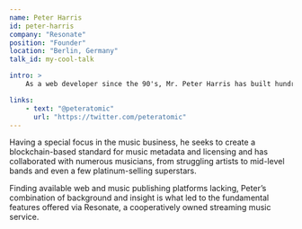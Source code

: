 ```yaml
---
name: Peter Harris
id: peter-harris
company: "Resonate"
position: "Founder"
location: "Berlin, Germany"
talk_id: my-cool-talk

intro: >
    As a web developer since the 90's, Mr. Peter Harris has built hundreds of sites across dozens of industries.

links:
    - text: "@peteratomic"
      url: "https://twitter.com/peteratomic"
---
```


Having a special focus in the music business, he seeks to create a blockchain-based standard for music metadata and licensing and has collaborated with numerous musicians, from struggling artists to mid-level bands and even a few platinum-selling superstars.

Finding available web and music publishing platforms lacking, Peter’s combination of background and insight is what led to the fundamental features offered via Resonate, a cooperatively owned streaming music service.
